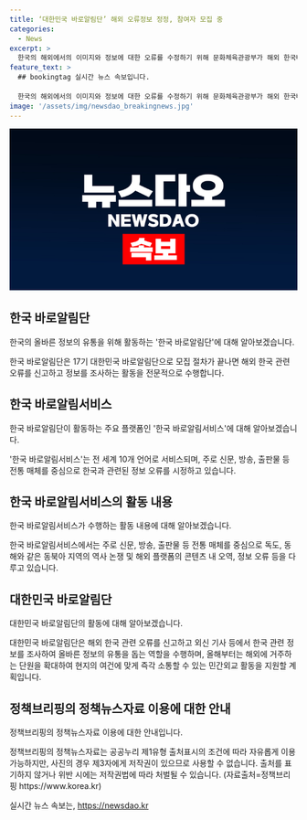 ```yaml
---
title: ‘대한민국 바로알림단’ 해외 오류정보 정정, 참여자 모집 중
categories:
  - News
excerpt: >
  한국의 해외에서의 이미지와 정보에 대한 오류를 수정하기 위해 문화체육관광부가 해외 한국바로알림서비스를 통해 오류 정보를 조사하고 시정하는 대한민국 바로알림단을 모집한다. 이 단체는 해외에서 발생한 오류를 신고하고 정보를 조사하여 정정하는데 중요한 역할을 하며, 올해부터는 해외에 거주하는 단원을 더 확대하여 현지에서의 활동을 지원할 예정이다. 또한, 오류 대응 사례집을 제작하여 세계적인 온라인 서비스 및 해외 언론매체에 배포하여 올바른 정보에 대한 인식을 높일 계획이다. 이러한 노력을 통해 온라인 환경에서의 한국 이미지 확산과 올바른 정보 유통을 확대할 것으로 기대된다. (150자)
feature_text: >
  ## bookingtag 실시간 뉴스 속보입니다.

  한국의 해외에서의 이미지와 정보에 대한 오류를 수정하기 위해 문화체육관광부가 해외 한국바로알림서비스를 통해 오류 정보를 조사하고 시정하는 대한민국 바로알림단을 모집한다. 이 단체는 해외에서 발생한 오류를 신고하고 정보를 조사하여 정정하는데 중요한 역할을 하며, 올해부터는 해외에 거주하는 단원을 더 확대하여 현지에서의 활동을 지원할 예정이다. 또한, 오류 대응 사례집을 제작하여 세계적인 온라인 서비스 및 해외 언론매체에 배포하여 올바른 정보에 대한 인식을 높일 계획이다. 이러한 노력을 통해 온라인 환경에서의 한국 이미지 확산과 올바른 정보 유통을 확대할 것으로 기대된다. (150자)
image: '/assets/img/newsdao_breakingnews.jpg'
---
```


<p><img src="/assets/img/newsdao_breakingnews.jpg" alt="bookingtag 속보" /></p>

<h2 data-ke-size="size26">한국 바로알림단</h2>

<p data-ke-size="size16">한국의 올바른 정보의 유통을 위해 활동하는 '한국 바로알림단'에 대해 알아보겠습니다.</p>

<p>한국 바로알림단은 17기 대한민국 바로알림단으로 모집 절차가 끝나면 해외 한국 관련 오류를 신고하고 정보를 조사하는 활동을 전문적으로 수행합니다.</p>

<h2 data-ke-size="size26">한국 바로알림서비스</h2>

<p data-ke-size="size16">한국 바로알림단이 활동하는 주요 플랫폼인 '한국 바로알림서비스'에 대해 알아보겠습니다.</p>

<p>'한국 바로알림서비스'는 전 세계 10개 언어로 서비스되며, 주로 신문, 방송, 출판물 등 전통 매체를 중심으로 한국과 관련된 정보 오류를 시정하고 있습니다.</p>

<h2 data-ke-size="size26">한국 바로알림서비스의 활동 내용</h2>

<p data-ke-size="size16">한국 바로알림서비스가 수행하는 활동 내용에 대해 알아보겠습니다.</p>

<p>한국 바로알림서비스에서는 주로 신문, 방송, 출판물 등 전통 매체를 중심으로 독도, 동해와 같은 동북아 지역의 역사 논쟁 및 해외 플랫폼의 콘텐츠 내 오역, 정보 오류 등을 다루고 있습니다.</p>

<h2 data-ke-size="size26">대한민국 바로알림단</h2>

<p data-ke-size="size16">대한민국 바로알림단의 활동에 대해 알아보겠습니다.</p>

<p>대한민국 바로알림단은 해외 한국 관련 오류를 신고하고 외신 기사 등에서 한국 관련 정보를 조사하여 올바른 정보의 유통을 돕는 역할을 수행하며, 올해부터는 해외에 거주하는 단원을 확대하여 현지의 여건에 맞게 즉각 소통할 수 있는 민간외교 활동을 지원할 계획입니다.</p>

<h2 data-ke-size="size26">정책브리핑의 정책뉴스자료 이용에 대한 안내</h2>

<p data-ke-size="size16">정책브리핑의 정책뉴스자료 이용에 대한 안내입니다.</p>

<p>정책브리핑의 정책뉴스자료는 공공누리 제1유형 출처표시의 조건에 따라 자유롭게 이용 가능하지만, 사진의 경우 제3자에게 저작권이 있으므로 사용할 수 없습니다. 출처를 표기하지 않거나 위반 시에는 저작권법에 따라 처벌될 수 있습니다. (자료출처=정책브리핑 https://www.korea.kr)</p></p>
실시간 뉴스 속보는, <a href="https://newsdao.kr" rel="dofollow">https://newsdao.kr</a>


